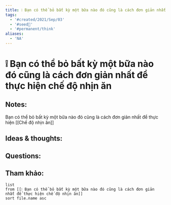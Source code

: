 ```yaml
---
title: ❕ Bạn có thể bỏ bất kỳ một bữa nào đó cũng là cách đơn giản nhất để thực hiện chế độ nhịn ăn
tags:
  - '#created/2021/Sep/03'
  - '#seed🥜'
  - '#permanent/think'
aliases:
  - 'NA'
---
```

# ❕ Bạn có thể bỏ bất kỳ một bữa nào đó cũng là cách đơn giản nhất để thực hiện chế độ nhịn ăn

## Notes:
Bạn có thể bỏ bất kỳ một bữa nào đó cũng là cách đơn giản nhất để thực hiện [[Chế độ nhịn ăn]]

## Ideas & thoughts:

## Questions:


## Tham khảo:
```dataview
list
from [[❕ Bạn có thể bỏ bất kỳ một bữa nào đó cũng là cách đơn giản nhất để thực hiện chế độ nhịn ăn]]
sort file.name asc
```
